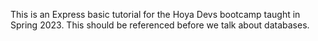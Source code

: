This is an Express basic tutorial for the Hoya Devs bootcamp taught in Spring 2023. This should be referenced before we talk about databases.
